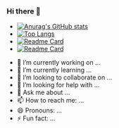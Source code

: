### Hi there 👋

- [![Anurag's GitHub stats](https://github-readme-stats-git-masterrstaa-rickstaa.vercel.app/api?username=ice-bubble&show_icons=true&count_private=true)](https://github.com/ice-bubble)
- [![Top Langs](https://github-readme-stats-git-masterrstaa-rickstaa.vercel.app/api/top-langs/?username=ice-bubble)](https://github.com/ice-bubble)
- [![Readme Card](https://github-readme-stats-git-masterrstaa-rickstaa.vercel.app/api/pin/?username=ice-bubble&repo=ice-bubble)](https://github.com/ice-bubble/ice-bubble)
- [![Readme Card](https://github-readme-stats-git-masterrstaa-rickstaa.vercel.app/api/pin/?username=ice-bubble&repo=LiteCompiler)](https://github.com/ice-bubble/LiteCompiler)
<!--
**ice-bubble/ice-bubble** is a ✨ _special_ ✨ repository because its `README.md` (this file) appears on your GitHub profile.

Here are some ideas to get you started:

- 🔭 I’m currently working on ...
- 🌱 I’m currently learning ...
- 👯 I’m looking to collaborate on ...
- 🤔 I’m looking for help with ...
- 💬 Ask me about ...
- 📫 How to reach me: ...
- 😄 Pronouns: ...
- ⚡ Fun fact: ...
-->
- 🔭 I’m currently working on ...
- 🌱 I’m currently learning ...
- 👯 I’m looking to collaborate on ...
- 🤔 I’m looking for help with ...
- 💬 Ask me about ...
- 📫 How to reach me: ...
- 😄 Pronouns: ...
- ⚡ Fun fact: ...
